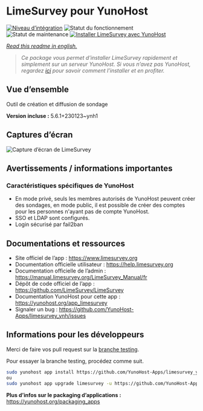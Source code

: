 <!--
N.B.: This README was automatically generated by https://github.com/YunoHost/apps/tree/master/tools/README-generator
It shall NOT be edited by hand.
-->

# LimeSurvey pour YunoHost

[![Niveau d’intégration](https://dash.yunohost.org/integration/limesurvey.svg)](https://dash.yunohost.org/appci/app/limesurvey) ![Statut du fonctionnement](https://ci-apps.yunohost.org/ci/badges/limesurvey.status.svg) ![Statut de maintenance](https://ci-apps.yunohost.org/ci/badges/limesurvey.maintain.svg)
[![Installer LimeSurvey avec YunoHost](https://install-app.yunohost.org/install-with-yunohost.svg)](https://install-app.yunohost.org/?app=limesurvey)

*[Read this readme in english.](./README.md)*

> *Ce package vous permet d’installer LimeSurvey rapidement et simplement sur un serveur YunoHost.
Si vous n’avez pas YunoHost, regardez [ici](https://yunohost.org/#/install) pour savoir comment l’installer et en profiter.*

## Vue d’ensemble

Outil de création et diffusion de sondage


**Version incluse :** 5.6.1+230123~ynh1

## Captures d’écran

![Capture d’écran de LimeSurvey](./doc/screenshots/create_html_statistic_screen.png)

## Avertissements / informations importantes

### Caractéristiques spécifiques de YunoHost

* En mode privé, seuls les membres autorisés de YunoHost peuvent créer des sondages, en mode public, il est possible de créer des comptes pour les personnes n'ayant pas de compte YunoHost.
* SSO et LDAP sont configurés.
* Login sécurisé par fail2ban

## Documentations et ressources

* Site officiel de l’app : <https://www.limesurvey.org>
* Documentation officielle utilisateur : <https://help.limesurvey.org>
* Documentation officielle de l’admin : <https://manual.limesurvey.org/LimeSurvey_Manual/fr>
* Dépôt de code officiel de l’app : <https://github.com/LimeSurvey/LimeSurvey>
* Documentation YunoHost pour cette app : <https://yunohost.org/app_limesurvey>
* Signaler un bug : <https://github.com/YunoHost-Apps/limesurvey_ynh/issues>

## Informations pour les développeurs

Merci de faire vos pull request sur la [branche testing](https://github.com/YunoHost-Apps/limesurvey_ynh/tree/testing).

Pour essayer la branche testing, procédez comme suit.

``` bash
sudo yunohost app install https://github.com/YunoHost-Apps/limesurvey_ynh/tree/testing --debug
ou
sudo yunohost app upgrade limesurvey -u https://github.com/YunoHost-Apps/limesurvey_ynh/tree/testing --debug
```

**Plus d’infos sur le packaging d’applications :** <https://yunohost.org/packaging_apps>